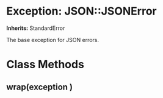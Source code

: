 # Exception: JSON::JSONError
**Inherits:** StandardError
    

The base exception for JSON errors.


# Class Methods
## wrap(exception ) [](#method-c-wrap)


